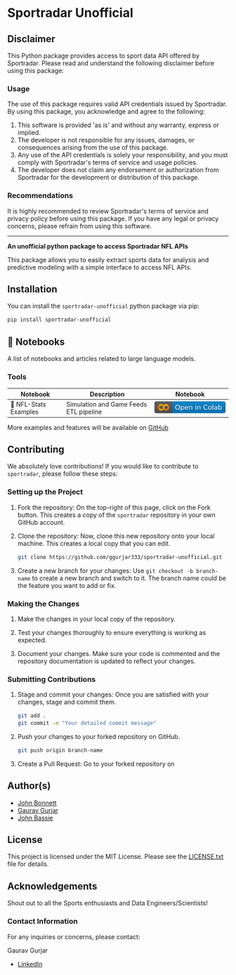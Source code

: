 # Sportradar Unofficial
## Disclaimer

This Python package provides access to sport data API offered by Sportradar. Please read and understand the following disclaimer before using this package:

### Usage

The use of this package requires valid API credentials issued by Sportradar. By using this package, you acknowledge and agree to the following:

1. This software is provided 'as is' and without any warranty, express or implied.
2. The developer is not responsible for any issues, damages, or consequences arising from the use of this package.
3. Any use of the API credentials is solely your responsibility, and you must comply with Sportradar's terms of service and usage policies.
4. The developer does not claim any endorsement or authorization from Sportradar for the development or distribution of this package.

### Recommendations

It is highly recommended to review Sportradar's terms of service and privacy policy before using this package. If you have any legal or privacy concerns, please refrain from using this software.

---

**An unofficial python package to access Sportradar NFL APIs**

This package allows you to easily extract sports data for analysis and predictive modeling with a simple interface to access NFL APIs.

## Installation

You can install the `sportradar-unofficial` python package via pip:
```bash
pip install sportradar-unofficial
```

## 📝 Notebooks

A list of notebooks and articles related to large language models.

### Tools

| Notebook              | Description                                      | Notebook |
|-----------------------|--------------------------------------------------|----------|
| 🧐 NFL-Stats Examples | Simulation and Game Feeds ETL pipeline           | <a href="https://colab.research.google.com/drive/1qKTaGMNYZBAve7JCDEhtISV_sAf0RcEy?usp=sharing"><img src="img/colab.svg" alt="Open In Colab"></a> |


More examples and features will be available on [GitHub](https://www.github.com/ggurjar333/sportradar-unofficial)

## Contributing

We absolutely love contributions! If you would like to contribute to `sportradar`, please follow these steps:

### Setting up the Project

1. Fork the repository: On the top-right of this page, click on the Fork button. This creates a copy of the `sportradar` repository in your own GitHub account.

2. Clone the repository: Now, clone this new repository onto your local machine. This creates a local copy that you can edit.

   ```bash
   git clone https://github.com/ggurjar333/sportradar-unofficial.git
   ```

3. Create a new branch for your changes: Use `git checkout -b branch-name` to create a new branch and switch to it. The branch name could be the feature you want to add or fix.

### Making the Changes

1. Make the changes in your local copy of the repository.

2. Test your changes thoroughly to ensure everything is working as expected.

3. Document your changes. Make sure your code is commented and the repository documentation is updated to reflect your changes.

### Submitting Contributions

1. Stage and commit your changes: Once you are satisfied with your changes, stage and commit them.

   ```bash
   git add .
   git commit -m "Your detailed commit message"
   ```

2. Push your changes to your forked repository on GitHub.

   ```bash
   git push origin branch-name
   ```

3. Create a Pull Request: Go to your forked repository on

## Author(s)
- [John Bonnett](https://www.linkedin.com/in/john-bonnett-ba89909b/)
- [Gaurav Gurjar](https://www.linkedin.com/in/ggurjarsocl/)
- [John Bassie](https://www.linkedin.com/in/john-bassey-991a99107)

## License

This project is licensed under the MIT License. Please see the [LICENSE.txt](LICENSE.txt) file for details.

## Acknowledgements

Shout out to all the Sports enthusiasts and Data Engineers/Scientists!

### Contact Information

For any inquiries or concerns, please contact:

Gaurav Gurjar
- [LinkedIn](https://www.linkedin.com/in/ggurjarsocl/)
